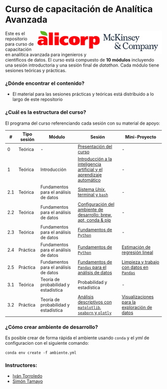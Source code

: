 # Curso de capacitación de Analítica Avanzada

<p float="right">
  <img src="99-imagenes/mck-logo.png" alt="drawing" width="200" align="right"/>
  <img src="99-imagenes/Alicorp.png" alt="drawing" width="200" align="right"/>
</p>

Este es el repositorio para curso de capacitación en analítica avanzada para ingenieros y científicos de datos. El curso está compuesto de **10 módulos** incluyendo una sesión introductoria y una sesión final de *datathon*. Cada módulo tiene sesiones teóricas y prácticas.    

### ¿Dónde encontrar el contenido?
  - El material para las sesiones prácticas y teóricas está distribuido a lo largo de este repositorio

### ¿Cuál es la estructura del curso?
El programa del curso referenciando cada sesión con su material de apoyo:

| # | Tipo sesión| Módulo | Sesión | Mini-Proyecto|  
|---|---|---|---|---|
|  0 | Teórica | - | [Presentación del curso](https://github.com/Torroledo/codes-capability-building-DS-DE/blob/master/5-presentaciones/0.%20Introduccion%20al%20programa%20de%20AA%20master.pdf) | -  | 
|  1 | Teórica | Introducción | [Introducción a la inteligencia artificial y el aprendizaje automático](https://github.com/Torroledo/codes-capability-building-DS-DE/blob/master/5-presentaciones/1.%20Introduccion%20a%20la%20IA%20y%20el%20AA%20master.pdf) |  -  |
|  2.1 | Teórica |Fundamentos para el análisis de datos | [Sistema *Unix*, terminal y `bash`](https://github.com/Torroledo/codes-capability-building-DS-DE/blob/master/5-presentaciones/2.1%20Sistema%20Unix%2C%20terminal%20y%20bash%20master.pdf) | - | 
|  2.2 | Teórica |Fundamentos para el análisis de datos | [Configuración del ambiente de desarrollo: brew, apt, conda & pip](https://github.com/Torroledo/codes-capability-building-DS-DE/blob/master/5-presentaciones/2.2%20Configuracion%20del%20ambiente%20de%20desarrollo%20master.pdf) | -  |
|  2.3 | Teórica |Fundamentos para el análisis de datos | [Fundamentos de `Python`](https://github.com/Torroledo/codes-capability-building-DS-DE/blob/master/5-presentaciones/2.3%20Fundamentos%20de%20python%20master.pdf) | - | 
|  2.4 | Práctica |Fundamentos para el análisis de datos | [Fundamentos de `Python`](https://github.com/Torroledo/codes-capability-building-DS-DE/blob/master/2-notebooks/2.4-Fundamentos_de_python.ipynb) | [Estimación de regresión lineal](https://github.com/Torroledo/codes-capability-building-DS-DE/blob/master/3-ejercicios/2.4-Fundamentos_de_python-ejercicio.ipynb)  |  
|  2.5 | Práctica | Fundamentos para el análisis de datos | [Fundamentos de `Pandas` para el análisis de datos](https://github.com/Torroledo/codes-capability-building-DS-DE/blob/master/2-notebooks/2.5-Fundamentos_de_pandas_para_el_analisis_de_datos.ipynb) | [Limpieza y trabajo con datos en `Pandas`](https://github.com/Torroledo/codes-capability-building-DS-DE/blob/master/3-ejercicios/2.5-Fundamentos_de_pandas-ejercicio.ipynb) |
|  3.1 | Teórica | Teoría de probabilidad y estadística | Probabilidad y estadística | - |
|  3.2 | Práctica | Teoría de probabilidad y estadística | [Análisis descriptivos con `matplotlib`, `seaborn` y `plotly`](https://github.com/Torroledo/codes-capability-building-DS-DE/blob/master/2-notebooks/3.2-Analisis_descriptivos_con_matplotlib_seaborn_plotly.ipynb) | [Visualizaciones para la exploración de datos](https://github.com/Torroledo/codes-capability-building-DS-DE/blob/master/3-ejercicios/3.2-Analisis_descriptivos-ejercicio.ipynb) |

### ¿Cómo crear ambiente de desarrollo?

Es posible crear de forma rápida el ambiente usando `conda` y el *yml* de configuracion con el siguiente comando:

```
conda env create -f ambiente.yml
```

### Instructores:

- [Iván Torroledo](https://github.com/Torroledo)
- [Simón Tamayo](https://github.com/simontamayo)
